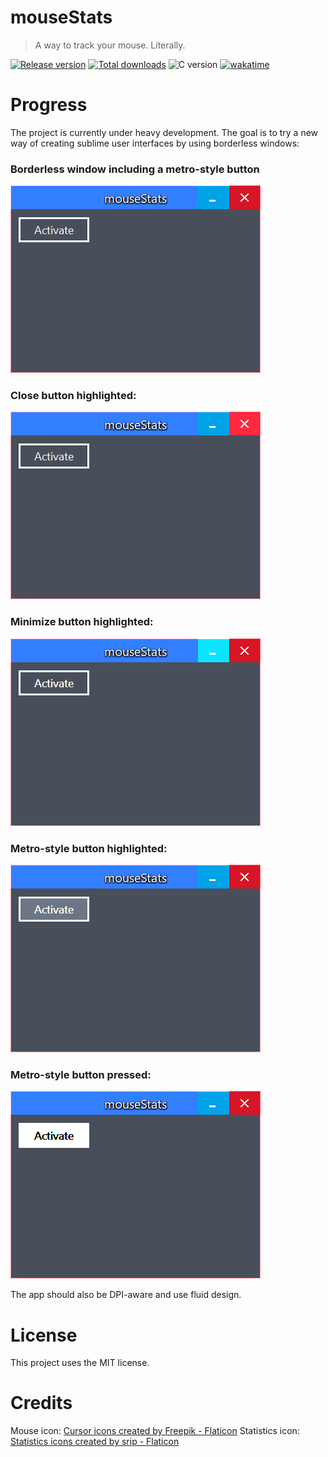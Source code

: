 # mouseStats

> A way to track your mouse. Literally.

[![Release version](https://img.shields.io/github/v/release/makuke1234/mouseStats?display_name=release&include_prereleases)](https://github.com/makuke1234/mouseStats/releases/latest)
[![Total downloads](https://img.shields.io/github/downloads/makuke1234/mouseStats/total)](https://github.com/makuke1234/mouseStats/releases)
![C version](https://img.shields.io/badge/version-C2x-blue.svg)
[![wakatime](https://wakatime.com/badge/github/makuke1234/mouseStats.svg)](https://wakatime.com/badge/github/makuke1234/mouseStats)


# Progress

The project is currently under heavy development. The goal is to try a new way of creating
sublime user interfaces by using borderless windows:


### Borderless window including a metro-style button
![Borderless](./img/borderless.png)

### Close button highlighted:
![Close high](./img/closehigh.png)

### Minimize button highlighted:
![Minimize high](./img/minhigh.png)

### Metro-style button highlighted:
![Metro high](./img/metrohigh.png)

### Metro-style button pressed:
![Metro pressed](./img/metropress.png)


The app should also be DPI-aware and use fluid design.


# License

This project uses the MIT license.


# Credits

Mouse icon:
<a href="https://www.flaticon.com/free-icons/cursor" title="cursor icons">Cursor icons created by Freepik - Flaticon</a>
Statistics icon:
<a href="https://www.flaticon.com/free-icons/statistics" title="statistics icons">Statistics icons created by srip - Flaticon</a>
